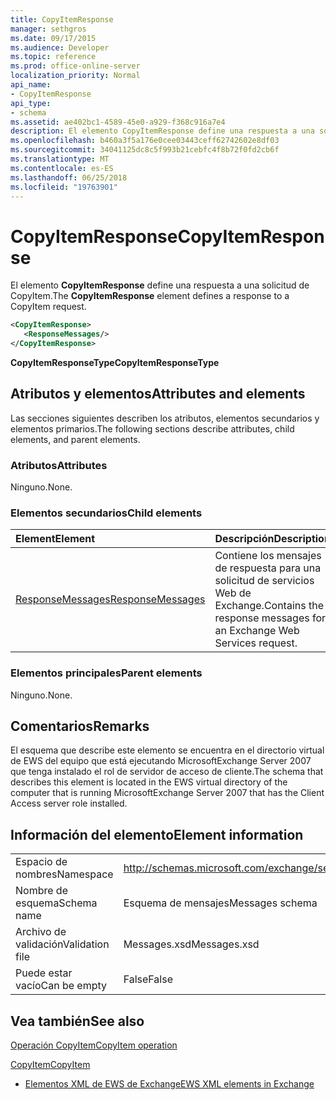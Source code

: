 ```yaml
---
title: CopyItemResponse
manager: sethgros
ms.date: 09/17/2015
ms.audience: Developer
ms.topic: reference
ms.prod: office-online-server
localization_priority: Normal
api_name:
- CopyItemResponse
api_type:
- schema
ms.assetid: ae402bc1-4589-45e0-a929-f368c916a7e4
description: El elemento CopyItemResponse define una respuesta a una solicitud de CopyItem.
ms.openlocfilehash: b460a3f5a176e0cee03443ceff62742602e8df03
ms.sourcegitcommit: 34041125dc8c5f993b21cebfc4f8b72f0fd2cb6f
ms.translationtype: MT
ms.contentlocale: es-ES
ms.lasthandoff: 06/25/2018
ms.locfileid: "19763901"
---
```

# <a name="copyitemresponse"></a><span data-ttu-id="3eb6e-103">CopyItemResponse</span><span class="sxs-lookup"><span data-stu-id="3eb6e-103">CopyItemResponse</span></span>

<span data-ttu-id="3eb6e-104">El elemento **CopyItemResponse** define una respuesta a una solicitud de CopyItem.</span><span class="sxs-lookup"><span data-stu-id="3eb6e-104">The **CopyItemResponse** element defines a response to a CopyItem request.</span></span> 
  
```xml
<CopyItemResponse>
   <ResponseMessages/>
</CopyItemResponse>
```

 <span data-ttu-id="3eb6e-105">**CopyItemResponseType**</span><span class="sxs-lookup"><span data-stu-id="3eb6e-105">**CopyItemResponseType**</span></span>
## <a name="attributes-and-elements"></a><span data-ttu-id="3eb6e-106">Atributos y elementos</span><span class="sxs-lookup"><span data-stu-id="3eb6e-106">Attributes and elements</span></span>

<span data-ttu-id="3eb6e-107">Las secciones siguientes describen los atributos, elementos secundarios y elementos primarios.</span><span class="sxs-lookup"><span data-stu-id="3eb6e-107">The following sections describe attributes, child elements, and parent elements.</span></span>
  
### <a name="attributes"></a><span data-ttu-id="3eb6e-108">Atributos</span><span class="sxs-lookup"><span data-stu-id="3eb6e-108">Attributes</span></span>

<span data-ttu-id="3eb6e-109">Ninguno.</span><span class="sxs-lookup"><span data-stu-id="3eb6e-109">None.</span></span>
  
### <a name="child-elements"></a><span data-ttu-id="3eb6e-110">Elementos secundarios</span><span class="sxs-lookup"><span data-stu-id="3eb6e-110">Child elements</span></span>

|<span data-ttu-id="3eb6e-111">**Element**</span><span class="sxs-lookup"><span data-stu-id="3eb6e-111">**Element**</span></span>|<span data-ttu-id="3eb6e-112">**Descripción**</span><span class="sxs-lookup"><span data-stu-id="3eb6e-112">**Description**</span></span>|
|:-----|:-----|
|[<span data-ttu-id="3eb6e-113">ResponseMessages</span><span class="sxs-lookup"><span data-stu-id="3eb6e-113">ResponseMessages</span></span>](responsemessages.md) <br/> |<span data-ttu-id="3eb6e-114">Contiene los mensajes de respuesta para una solicitud de servicios Web de Exchange.</span><span class="sxs-lookup"><span data-stu-id="3eb6e-114">Contains the response messages for an Exchange Web Services request.</span></span>  <br/> |
   
### <a name="parent-elements"></a><span data-ttu-id="3eb6e-115">Elementos principales</span><span class="sxs-lookup"><span data-stu-id="3eb6e-115">Parent elements</span></span>

<span data-ttu-id="3eb6e-116">Ninguno.</span><span class="sxs-lookup"><span data-stu-id="3eb6e-116">None.</span></span>
  
## <a name="remarks"></a><span data-ttu-id="3eb6e-117">Comentarios</span><span class="sxs-lookup"><span data-stu-id="3eb6e-117">Remarks</span></span>

<span data-ttu-id="3eb6e-118">El esquema que describe este elemento se encuentra en el directorio virtual de EWS del equipo que está ejecutando MicrosoftExchange Server 2007 que tenga instalado el rol de servidor de acceso de cliente.</span><span class="sxs-lookup"><span data-stu-id="3eb6e-118">The schema that describes this element is located in the EWS virtual directory of the computer that is running MicrosoftExchange Server 2007 that has the Client Access server role installed.</span></span>
  
## <a name="element-information"></a><span data-ttu-id="3eb6e-119">Información del elemento</span><span class="sxs-lookup"><span data-stu-id="3eb6e-119">Element information</span></span>

|||
|:-----|:-----|
|<span data-ttu-id="3eb6e-120">Espacio de nombres</span><span class="sxs-lookup"><span data-stu-id="3eb6e-120">Namespace</span></span>  <br/> |http://schemas.microsoft.com/exchange/services/2006/messages  <br/> |
|<span data-ttu-id="3eb6e-121">Nombre de esquema</span><span class="sxs-lookup"><span data-stu-id="3eb6e-121">Schema name</span></span>  <br/> |<span data-ttu-id="3eb6e-122">Esquema de mensajes</span><span class="sxs-lookup"><span data-stu-id="3eb6e-122">Messages schema</span></span>  <br/> |
|<span data-ttu-id="3eb6e-123">Archivo de validación</span><span class="sxs-lookup"><span data-stu-id="3eb6e-123">Validation file</span></span>  <br/> |<span data-ttu-id="3eb6e-124">Messages.xsd</span><span class="sxs-lookup"><span data-stu-id="3eb6e-124">Messages.xsd</span></span>  <br/> |
|<span data-ttu-id="3eb6e-125">Puede estar vacío</span><span class="sxs-lookup"><span data-stu-id="3eb6e-125">Can be empty</span></span>  <br/> |<span data-ttu-id="3eb6e-126">False</span><span class="sxs-lookup"><span data-stu-id="3eb6e-126">False</span></span>  <br/> |
   
## <a name="see-also"></a><span data-ttu-id="3eb6e-127">Vea también</span><span class="sxs-lookup"><span data-stu-id="3eb6e-127">See also</span></span>



[<span data-ttu-id="3eb6e-128">Operación CopyItem</span><span class="sxs-lookup"><span data-stu-id="3eb6e-128">CopyItem operation</span></span>](copyitem-operation.md)
  
[<span data-ttu-id="3eb6e-129">CopyItem</span><span class="sxs-lookup"><span data-stu-id="3eb6e-129">CopyItem</span></span>](copyitem.md)


- [<span data-ttu-id="3eb6e-130">Elementos XML de EWS de Exchange</span><span class="sxs-lookup"><span data-stu-id="3eb6e-130">EWS XML elements in Exchange</span></span>](ews-xml-elements-in-exchange.md)

